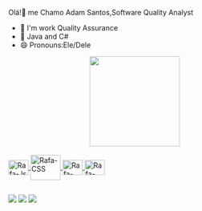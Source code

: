 Olá!👋 me Chamo Adam Santos,Software Quality Analyst

- 🔭  I'm work Quality Assurance
- 🌱 Java and C#
- 😄 Pronouns:Ele/Dele

<div align="center">
  <a href="https://github.com/AdamSantos27">
  <img height="180em" src="https://github-readme-stats.vercel.app/api?username=AdamSantos27&show_icons=true&theme=radical&include_all_commits=true&count_private=true"/>
  
</div>
  
  <div style="display: inline_block"><br>
  <img align="center" alt="Rafa-Js" height="30" width="40" src="https://img.shields.io/badge/Java-ED8B00?style=for-the-badge&logo=java&logoColor=white">
  <img align="center" alt="Rafa-CSS" height="50" width="60" src="https://cdn.jsdelivr.net/gh/devicons/devicon/icons/git/git-plain-wordmark.svg">  
  <img align="center" alt="Rafa-CSS" height="30" width="40" src="https://cdn.jsdelivr.net/gh/devicons/devicon/icons/github/github-original.svg"> 
  <img align="center" alt="Rafa-CSS" height="30" width="40" src="https://cdn.jsdelivr.net/gh/devicons/devicon/icons/linux/linux-original.svg">
</div>
  
##
<div>
  
  <a href="https://www.instagram.com/adamsantos20/" target="_blank"><img src="https://img.shields.io/badge/-Instagram-%23E4405F?style=for-the-badge&logo=instagram&logoColor=white" target="_blank"></a>
  <a href = "mailto:contatorafaballerini@gmail.com"><img src="https://img.shields.io/badge/-Gmail-%23333?style=for-the-badge&logo=gmail&logoColor=white" target="_blank"></a>
  <a href="https://www.linkedin.com/in/adam-leoncio-dos-santos-a9b134214" target="_blank"><img src="https://img.shields.io/badge/-LinkedIn-%230077B5?style=for-the-badge&logo=linkedin&logoColor=white" target="_blank"></a>
  
  
  
  </div>  
